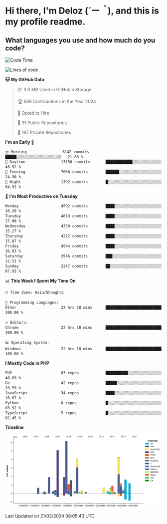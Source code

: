 # **Hi there, I'm Deloz (*´ー｀*), and this is my profile readme.**

## **What languages you use and how much do you code?**

<!--START_SECTION:waka-->
![Code Time](http://img.shields.io/badge/Code%20Time-3%2C344%20hrs%2029%20mins-blue)

![Lines of code](https://img.shields.io/badge/From%20Hello%20World%20I%27ve%20Written-35.7%20million%20lines%20of%20code-blue)

**🐱 My GitHub Data** 

> 📦 3.0 MB Used in GitHub's Storage 
 > 
> 🏆 639 Contributions in the Year 2024
 > 
> 💼 Opted to Hire
 > 
> 📜 31 Public Repositories 
 > 
> 🔑 187 Private Repositories 
 > 
**I'm an Early 🐤** 

```text
🌞 Morning                6142 commits        █████░░░░░░░░░░░░░░░░░░░░   21.66 % 
🌆 Daytime                13756 commits       ████████████░░░░░░░░░░░░░   48.52 % 
🌃 Evening                7060 commits        ██████░░░░░░░░░░░░░░░░░░░   24.90 % 
🌙 Night                  1392 commits        █░░░░░░░░░░░░░░░░░░░░░░░░   04.91 % 
```
📅 **I'm Most Productive on Tuesday** 

```text
Monday                   4592 commits        ████░░░░░░░░░░░░░░░░░░░░░   16.20 % 
Tuesday                  4819 commits        ████░░░░░░░░░░░░░░░░░░░░░   17.00 % 
Wednesday                4330 commits        ████░░░░░░░░░░░░░░░░░░░░░   15.27 % 
Thursday                 4272 commits        ████░░░░░░░░░░░░░░░░░░░░░   15.07 % 
Friday                   4544 commits        ████░░░░░░░░░░░░░░░░░░░░░   16.03 % 
Saturday                 3546 commits        ███░░░░░░░░░░░░░░░░░░░░░░   12.51 % 
Sunday                   2247 commits        ██░░░░░░░░░░░░░░░░░░░░░░░   07.93 % 
```


📊 **This Week I Spent My Time On** 

```text
🕑︎ Time Zone: Asia/Shanghai

💬 Programming Languages: 
Other                    22 hrs 18 mins      █████████████████████████   100.00 % 

🔥 Editors: 
Chrome                   22 hrs 18 mins      █████████████████████████   100.00 % 

💻 Operating System: 
Windows                  22 hrs 18 mins      █████████████████████████   100.00 % 
```

**I Mostly Code in PHP** 

```text
PHP                      83 repos            ██████████░░░░░░░░░░░░░░░   40.69 % 
Go                       42 repos            █████░░░░░░░░░░░░░░░░░░░░   20.59 % 
JavaScript               34 repos            ████░░░░░░░░░░░░░░░░░░░░░   16.67 % 
Python                   8 repos             █░░░░░░░░░░░░░░░░░░░░░░░░   03.92 % 
TypeScript               5 repos             █░░░░░░░░░░░░░░░░░░░░░░░░   02.45 % 
```



**Timeline**

![Lines of Code chart](https://raw.githubusercontent.com/deloz/deloz/main/assets/bar_graph.png)


 Last Updated on 21/02/2024 08:05:43 UTC
<!--END_SECTION:waka-->
